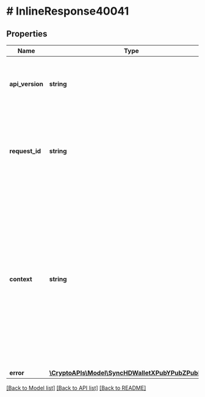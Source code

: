 # # InlineResponse40041

## Properties

Name | Type | Description | Notes
------------ | ------------- | ------------- | -------------
**api_version** | **string** | Specifies the version of the API that incorporates this endpoint. |
**request_id** | **string** | Defines the ID of the request. The &#x60;requestId&#x60; is generated by Crypto APIs and it&#39;s unique for every request. |
**context** | **string** | In batch situations the user can use the context to correlate responses with requests. This property is present regardless of whether the response was successful or returned as an error. &#x60;context&#x60; is specified by the user. | [optional]
**error** | [**\CryptoAPIs\Model\SyncHDWalletXPubYPubZPubE400**](SyncHDWalletXPubYPubZPubE400.md) |  |

[[Back to Model list]](../../README.md#models) [[Back to API list]](../../README.md#endpoints) [[Back to README]](../../README.md)
